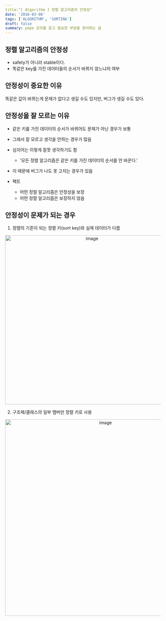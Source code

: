 ```yaml
---
title:"[ Algorithm ] 정렬 알고리즘의 안정성"
date: '2016-03-08'
tags: ['ALGORITHM', 'SORTING']
draft: false
summary: pope 강의를 듣고 필요한 부분을 정리하는 글
---
```


## 정렬 알고리즘의 안정성

- safety가 아니라 stable이다.
- 똑같은 key를 가진 데이터들의 순서가 바뀌지 않느냐의 여부

## 안정성이 중요한 이유

똑같은 값이 바뀌는게 문제가 없다고 생길 수도 있지만, 버그가 생길 수도 있다.

## 안정성을 잘 모르는 이유

- 같은 키를 가진 데이터의 순서가 바뀌어도 문제가 아닌 경우가 보통
- 그래서 잘 모르고 생각을 안하는 경우가 많음
- 심지어는 이렇게 잘못 생각하기도 함
  - '모든 정렬 알고리즘은 같은 키를 가진 데이터의 순서를 안 바꾼다.'
- 이 때문에 버그가 나도 못 고치는 경우가 있음

- 팩트
  - 어떤 정렬 알고리즘은 안정성을 보장
  - 어떤 정렬 알고리즘은 보장하지 않음

## 안정성이 문제가 되는 경우

1. 정렬의 기준이 되는 정렬 키(sort key)와 실제 데이터가 다름

<p align="center">
    <img width="546" alt="image" src="https://github.com/speculatingwook/blog-full-of-desire/assets/105579811/47f012fe-6654-41fd-9ac7-403236fd2122"/>
</p>

2. 구조체/클래스의 일부 멤버만 정렬 키로 사용

<p align="center">
    <img width="634" alt="image" src="https://github.com/speculatingwook/blog-full-of-desire/assets/105579811/464f6fcf-9690-4d40-bda1-967dce609600"/>
</p>
